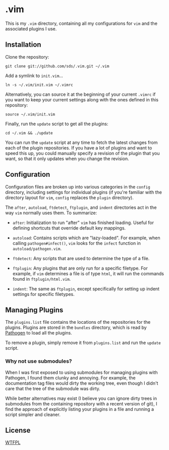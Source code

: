 # .vim

This is my `.vim` directory, containing all my configurations for `vim` and the
associated plugins I use.

## Installation

Clone the repository:

    git clone git://github.com/sds/.vim.git ~/.vim

Add a symlink to `init.vim`...

    ln -s ~/.vim/init.vim ~/.vimrc

Alternatively, you can source it at the beginning of your current `.vimrc` if
you want to keep your current settings along with the ones defined in this
repository:

    source ~/.vim/init.vim

Finally, run the `update` script to get all the plugins:

    cd ~/.vim && ./update

You can run the `update` script at any time to fetch the latest changes from
each of the plugin repositories. If you have a lot of plugins and want to speed
this up, you could manually specify a revision of the plugin that you want, so
that it only updates when you change the revision.

## Configuration

Configuration files are broken up into various categories in the `config`
directory, including settings for individual plugins (if you're familiar with
the directory layout for `vim`, `config` replaces the `plugin` directory).

The `after`, `autoload`, `ftdetect`, `ftplugin`, and `indent` directories
act in the way `vim` normally uses them. To summarize:

* `after`: Initialization to run "after" `vim` has finished loading. Useful
  for defining shortcuts that override default key mappings.

* `autoload`: Contains scripts which are "lazy-loaded". For example, when
  calling `pathogen#infect()`, `vim` looks for the `infect` function in
  `autoload/pathogen.vim`.

* `ftdetect`: Any scripts that are used to determine the type of a file.

* `ftplugin`: Any plugins that are only run for a specific filetype. For
  example, if `vim` determines a file is of type `html`, it will run the
  commands found in `ftplugin/html.vim`.

* `indent`: The same as `ftplugin`, except specifically for setting up
  indent settings for specific filetypes.

## Managing Plugins

The `plugins.list` file contains the locations of the repositories for the
plugins. Plugins are stored in the `bundles` directory, which is read by
[Pathogen](http://www.vim.org/scripts/script.php?script_id=2332) to load
all the plugins.

To remove a plugin, simply remove it from `plugins.list` and run the
`update` script.

### Why not use submodules?

When I was first exposed to using submodules for managing plugins with
Pathogen, I found them clunky and annoying. For example, the documentation tag
files would dirty the working tree, even though I didn't care that the tree of
the submodule was dirty.

While better alternatives may exist (I believe you can ignore dirty trees in
submodules from the containing repository with a recent version of git), I find
the approach of explicitly listing your plugins in a file and running a script
simpler and cleaner.

## License

[WTFPL](http://en.wikipedia.org/wiki/WTFPL)
